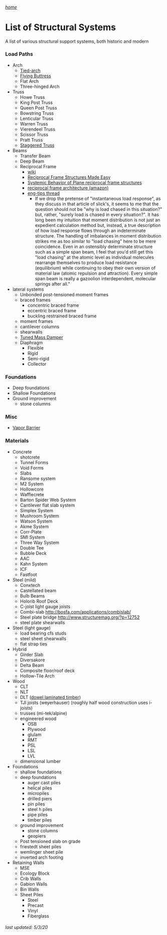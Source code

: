 ###### [home](/index.html)
# List of Structural Systems

A list of various structural support systems, both historic and modern

### Load Paths

- Arch
	- [Tied-arch](https://en.wikipedia.org/wiki/Tied-arch_bridge)
	- [Flying Buttress](https://en.wikipedia.org/wiki/Flying_buttress)
	- Flat Arch
	- Three-hinged Arch
- Truss
	- Howe Truss
	- King Post Truss
	- Queen Post Truss
	- Bowstring Truss
	- Lenticular Truss
	- Warren Truss
	- Vierendeel Truss
	- Scissor Truss
	- Pratt Truss
	- [Staggered Truss](https://en.wikipedia.org/wiki/Staggered_truss_system)
- Beams
	- Transfer Beam
	- Deep Beam
	- Reciprocal Frame
		- [wiki](https://en.wikipedia.org/wiki/Reciprocal_frame)
		- [Reciprocal Frame Structures Made Easy](http://vecg.cs.ucl.ac.uk/Projects/SmartGeometry/reciprocal_frame/paper_docs/reciFrame_sigg13.pdf)
		- [Systemic Behavior of Plane reciprocal frame structures](http://www.schwartz.arch.ethz.ch/Publikationen/Dokumente/reciprocalFrame.pdf)
		- [reciprocal frame architecture (amazon)](https://www.amazon.com/Reciprocal-Frame-Architecture-Popovic-Larsen/dp/0750682639)
		- [eng-tips thread](https://www.eng-tips.com/viewthread.cfm?qid=430623)
			- If we drop the pretense of "instantaneous load response", as they discuss in that article of slick's, it seems to me that the question should not be "why is load chased in this situation?" but, rather, "surely load is chased in every situation?". It has long been my intuition that moment distribution is not just an expedient calculation method but, instead, a true description of how load response flows through an indeterminate structure. The handling of imbalances in moment distribution strikes me as too similar to "load chasing" here to be mere coincidence. Even in an ostensibly determinate structure such as a simple span beam, I feel that you'd still get this "load chasing" at the atomic level as individual molecules rearrange themselves to produce load resistance (equilibrium) while continuing to obey their own version of material law (atomic repulsion and attraction). Every simple span beam is really a gazoolion interdependent, molecular springs after all."
- lateral systems
	- Unbonded post-tensioned moment frames
	- braced frames
		- concentric braced frame
		- eccentric braced frame
		- buckling restrained braced frame
	- moment frames
	- cantilever columns
	- shearwalls
	- [Tuned Mass Damper](https://en.wikipedia.org/wiki/Tuned_mass_damper)
	- Diaphragm
		- Flexible
		- Rigid
		- Semi-rigid
		- Collector

### Foundations
- Deep foundations
- Shallow Foundations
- Ground improvement
	- stone columns

### Misc
- [Vapor Barrier](/vaporbarrier.html)

### Materials
- Concrete
	- shotcrete
	- Tunnel Forms
	- Void Forms
	- Slabs
	- Ransome system
	- M2 System
	- Hollowcore
	- Wafflecrete
	- Barton Spider Web System
	- Cantilever flat slab system
	- Simplex System
	- Mushroom System
	- Watson System
	- Akme System
	- Corr-Plate
	- SMI System
	- Three Way System
	- Double Tee
	- Bubble Deck
	- AAC
	- Kahn System
	- ICF
	- Fastfoot
- Steel (mild)
	- Conxtech
	- Castellated beam
	- Bulb Beams
	- Holorib Roof Deck
	- C-joist light gauge joists
	- Combi-slab http://bosfa.com/applications/combislab/
	- Steel plate bridge http://www.structuremag.org/?p=12752
	- steel plate shearwalls
- Steel (light gauge)
	- load bearing cfs studs
	- steel sheet shearwalls
	- flat strap ties
- Hybrid
	- Girder Slab
	- Diversakore
	- Delta Beam
	- Composite floor/roof deck
	- Hollow-Tile Arch
- Wood
	- CLT
	- NLT
	- DLT ([dowel laminated timber](https://en.wikipedia.org/wiki/Brettstapel))
	- TJI joists (weyerhauser) (roughly half wood construction uses i-joists)
	- trusses (mi-tek/alpine)
	- engineered wood
		- OSB
		- Plywood
		- glulam
		- RMT
		- PSL
		- LSL
		- LVL
	- dimensional lumber
- Foundations
	- shallow foundations
	- deep foundations
		- auger cast piles
		- helical piles
		- micropiles
		- drilled piers
		- pin piles
		- steel h piles
		- pipe piles
		- timber piles
	- ground improvement
		- stone columns
		- geopiers
	- Post tensioned slab on grade
	- friestedt sheet piles
	- wemlinger sheet pile
	- inverted arch footing
- Retaining Walls
	- MSE
	- Ecology Block
	- Crib Walls
	- Gabion Walls
	- Bin Walls
	- Sheet Piles
		- Steel
		- Precast
		- Vinyl
		- Fiberglass


###### *last updated: 5/3/20*